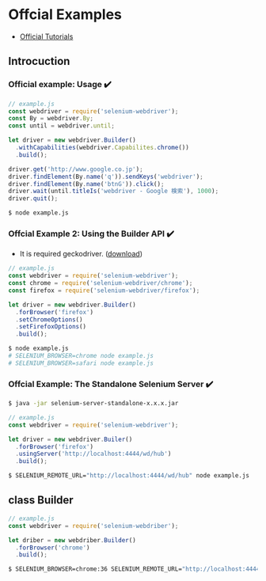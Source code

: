 # Offcial Examples
- [Official Tutorials](http://seleniumhq.github.io/selenium/docs/api/javascript/)

## Introcuction
### Official example: Usage :heavy_check_mark:
```js
// example.js
const webdriver = require('selenium-webdriver');
const By = webdriver.By;
const until = webdriver.until;

let driver = new webdriver.Builder()
  .withCapabilities(webdriver.Capabilites.chrome())
  .build();

driver.get('http://www.google.co.jp');
driver.findElement(By.name('q')).sendKeys('webdriver'); 
driver.findElement(By.name('btnG')).click();
driver.wait(until.titleIs('webdriver - Google 検索'), 1000); 
driver.quit();
```

```sh
$ node example.js
```

### Offcial Example 2: Using the Builder API :heavy_check_mark:
- It is required geckodriver. ([download](https://github.com/mozilla/geckodriver/releases/))

```js
// example.js
const webdriver = require('selenium-webdriver');
const chrome = require('selenium-webdriver/chrome');
const firefox = require('selenium-webdriver/firefox');

let driver = new webdriver.Builder()
  .forBrowser('firefox')
  .setChromeOptions()
  .setFirefoxOptions()
  .build();
```

```sh
$ node example.js
# SELENIUM_BROWSER=chrome node example.js
# SELENIUM_BROWSER=safari node example.js
```

### Offcial Example: The Standalone Selenium Server :heavy_check_mark:
```sh
$ java -jar selenium-server-standalone-x.x.x.jar
```

```js
// example.js
const webdriver = require('selenium-webdriver');

let driver = new webdriver.Builer()
  .forBrowser('firefox')
  .usingServer('http://localhost:4444/wd/hub')
  .build();
```

```sh
$ SELENIUM_REMOTE_URL="http://localhost:4444/wd/hub" node example.js
```

## class Builder
```js
// example.js
const webdriver = require('selenium-webdriber');

let driber = new webdriber.Builder()
  .forBrowser('chrome')
  .build();
```

```sh
$ SELENIUM_BROWSER=chrome:36 SELENIUM_REMOTE_URL="http://localhost:4444/wd/hub" node example.js
```
